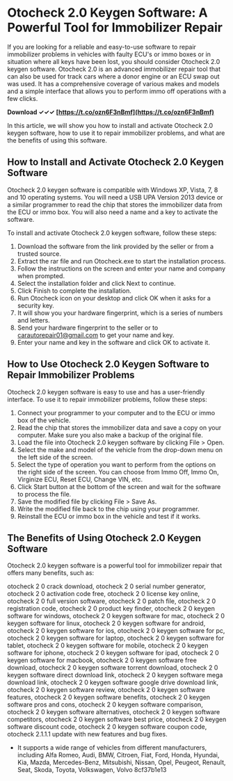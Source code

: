 
 
# Otocheck 2.0 Keygen Software: A Powerful Tool for Immobilizer Repair
 
If you are looking for a reliable and easy-to-use software to repair immobilizer problems in vehicles with faulty ECU's or immo boxes or in situation where all keys have been lost, you should consider Otocheck 2.0 keygen software. Otocheck 2.0 is an advanced immobilizer repair tool that can also be used for track cars where a donor engine or an ECU swap out was used. It has a comprehensive coverage of various makes and models and a simple interface that allows you to perform immo off operations with a few clicks.
 
**Download ✓✓✓ [https://t.co/ozn6F3nBmf](https://t.co/ozn6F3nBmf)**


 
In this article, we will show you how to install and activate Otocheck 2.0 keygen software, how to use it to repair immobilizer problems, and what are the benefits of using this software.
 
## How to Install and Activate Otocheck 2.0 Keygen Software
 
Otocheck 2.0 keygen software is compatible with Windows XP, Vista, 7, 8 and 10 operating systems. You will need a USB UPA Version 2013 device or a similar programmer to read the chip that stores the immobilizer data from the ECU or immo box. You will also need a name and a key to activate the software.
 
To install and activate Otocheck 2.0 keygen software, follow these steps:
 
1. Download the software from the link provided by the seller or from a trusted source.
2. Extract the rar file and run Otocheck.exe to start the installation process.
3. Follow the instructions on the screen and enter your name and company when prompted.
4. Select the installation folder and click Next to continue.
5. Click Finish to complete the installation.
6. Run Otocheck icon on your desktop and click OK when it asks for a security key.
7. It will show you your hardware fingerprint, which is a series of numbers and letters.
8. Send your hardware fingerprint to the seller or to carautorepair01@gmail.com to get your name and key.
9. Enter your name and key in the software and click OK to activate it.

## How to Use Otocheck 2.0 Keygen Software to Repair Immobilizer Problems
 
Otocheck 2.0 keygen software is easy to use and has a user-friendly interface. To use it to repair immobilizer problems, follow these steps:

1. Connect your programmer to your computer and to the ECU or immo box of the vehicle.
2. Read the chip that stores the immobilizer data and save a copy on your computer. Make sure you also make a backup of the original file.
3. Load the file into Otocheck 2.0 keygen software by clicking File > Open.
4. Select the make and model of the vehicle from the drop-down menu on the left side of the screen.
5. Select the type of operation you want to perform from the options on the right side of the screen. You can choose from Immo Off, Immo On, Virginize ECU, Reset ECU, Change VIN, etc.
6. Click Start button at the bottom of the screen and wait for the software to process the file.
7. Save the modified file by clicking File > Save As.
8. Write the modified file back to the chip using your programmer.
9. Reinstall the ECU or immo box in the vehicle and test if it works.

## The Benefits of Using Otocheck 2.0 Keygen Software
 
Otocheck 2.0 keygen software is a powerful tool for immobilizer repair that offers many benefits, such as:
 
otocheck 2 0 crack download,  otocheck 2 0 serial number generator,  otocheck 2 0 activation code free,  otocheck 2 0 license key online,  otocheck 2 0 full version software,  otocheck 2 0 patch file,  otocheck 2 0 registration code,  otocheck 2 0 product key finder,  otocheck 2 0 keygen software for windows,  otocheck 2 0 keygen software for mac,  otocheck 2 0 keygen software for linux,  otocheck 2 0 keygen software for android,  otocheck 2 0 keygen software for ios,  otocheck 2 0 keygen software for pc,  otocheck 2 0 keygen software for laptop,  otocheck 2 0 keygen software for tablet,  otocheck 2 0 keygen software for mobile,  otocheck 2 0 keygen software for iphone,  otocheck 2 0 keygen software for ipad,  otocheck 2 0 keygen software for macbook,  otocheck 2 0 keygen software free download,  otocheck 2 0 keygen software torrent download,  otocheck 2 0 keygen software direct download link,  otocheck 2 0 keygen software mega download link,  otocheck 2 0 keygen software google drive download link,  otocheck 2 0 keygen software review,  otocheck 2 0 keygen software features,  otocheck 2 0 keygen software benefits,  otocheck 2 0 keygen software pros and cons,  otocheck 2 0 keygen software comparison,  otocheck 2 0 keygen software alternatives,  otocheck 2 0 keygen software competitors,  otocheck 2 0 keygen software best price,  otocheck 2 0 keygen software discount code,  otocheck 2 0 keygen software coupon code,  otocheck 2.1.1.1 update with new features and bug fixes.

- It supports a wide range of vehicles from different manufacturers, including Alfa Romeo, Audi, BMW, Citroen, Fiat, Ford, Honda, Hyundai, Kia, Mazda, Mercedes-Benz, Mitsubishi, Nissan, Opel, Peugeot, Renault, Seat, Skoda, Toyota, Volkswagen, Volvo 8cf37b1e13


